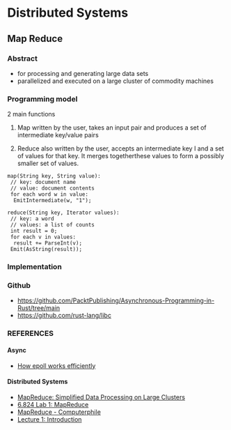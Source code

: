 # Distributed Systems

## Map Reduce

### Abstract
- for processing and generating large data sets
- parallelized and executed on a large cluster of commodity machines

### Programming model
2 main functions

1. Map
	written by the user, takes an input pair and produces a set of intermediate key/value pairs

2. Reduce
	also written by the user, accepts an intermediate key I and a set of values for that key. It merges togetherthese values to form a possibly smaller set of values. 

```
map(String key, String value): 
 // key: document name
 // value: document contents
 for each word w in value:
  EmitIntermediate(w, "1");

reduce(String key, Iterator values):
 // key: a word
 // values: a list of counts
 int result = 0;
 for each v in values:
  result += ParseInt(v);
 Emit(AsString(result));
```

### Implementation


### Github
- https://github.com/PacktPublishing/Asynchronous-Programming-in-Rust/tree/main
- https://github.com/rust-lang/libc


### REFERENCES

#### Async
- [How epoll works efficiently](https://www.sobyte.net/post/2022-04/epoll-efficiently/)

#### Distributed Systems
- [MapReduce: Simplified Data Processing on Large Clusters](http://nil.csail.mit.edu/6.824/2020/papers/mapreduce.pdf)
- [6.824 Lab 1: MapReduce](http://nil.csail.mit.edu/6.824/2020/labs/lab-mr.html)
- [MapReduce - Computerphile](https://www.youtube.com/watch?v=cQP8WApzIQQ)
- [Lecture 1: Introduction](https://www.youtube.com/watch?v=cQP8WApzIQQ)
